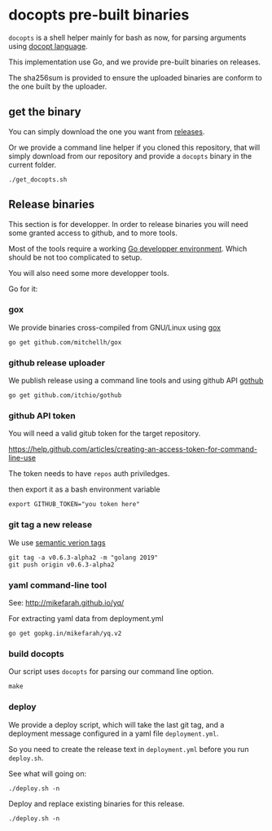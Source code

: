 # docopts pre-built binaries

`docopts` is a shell helper mainly for bash as now, for parsing arguments using [docopt language](https://docopt.org).

This implementation use Go, and we provide pre-built binaries on releases.

The sha256sum is provided to ensure the uploaded binaries are conform to the
one built by the uploader.

## get the binary

You can simply download the one you want from
[releases](https://github.com/docopt/docopts/releases).

Or we provide a command line helper if you cloned this repository, that will
simply download from our repository and provide a `docopts` binary in the
current folder.


```
./get_docopts.sh
```

## Release binaries

This section is for developper. In order to release binaries you will need
some granted access to github, and to more tools.

Most of the tools require a working [Go developper
environment](https://golang.org/doc/code.html#Organization). Which should be not too
complicated to setup.

You will also need some more developper tools.

Go for it:

### gox

We provide binaries cross-compiled from GNU/Linux using [gox](https://github.com/mitchellh/gox)

```
go get github.com/mitchellh/gox
```

### github release uploader

We publish release using a command line tools and using github API [gothub](https://github.com/itchio/gothub)

```
go get github.com/itchio/gothub
```

### github API token

You will need a valid gitub token for the target repository.

https://help.github.com/articles/creating-an-access-token-for-command-line-use

The token needs to have `repos` auth priviledges.

then export it as a bash environment variable

```
export GITHUB_TOKEN="you token here"
```

### git tag a new release

We use [semantic verion tags](https://semver.org/)

```
git tag -a v0.6.3-alpha2 -m "golang 2019"
git push origin v0.6.3-alpha2
```

### yaml command-line tool

See: http://mikefarah.github.io/yq/

For extracting yaml data from deployment.yml

```
go get gopkg.in/mikefarah/yq.v2
```

### build docopts

Our script uses `docopts` for parsing our command line option.

```
make
```

### deploy

We provide a deploy script, which will take the last git tag, and a deployment
message configured in a yaml file `deployment.yml`.

So you need to create the release text in `deployment.yml` before you run
`deploy.sh`.

See what will going on:

```
./deploy.sh -n
```

Deploy and replace existing binaries for this release.

```
./deploy.sh -n
```

